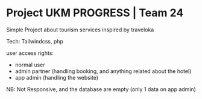 <h1>Project UKM PROGRESS | Team 24</h1>

<p>Simple Project about tourism services inspired by traveloka</p>

<p>Tech: Tailwindcss, php </p>

user access rights:
<ul>
<li>normal user</li>
<li>admin partner (handling booking, and anything related about the hotel)</li>
<li>app admin (handling the website)</li>
</ul>


<p>NB: Not Responsive, and the database are empty (only 1 data on app admin) </p>


